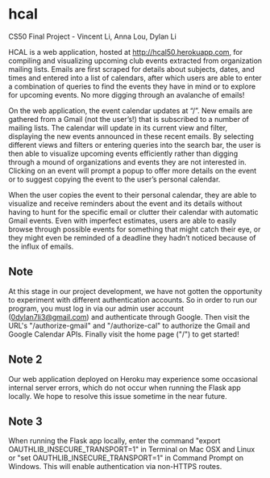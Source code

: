 # hcal #
CS50 Final Project - Vincent Li, Anna Lou, Dylan Li

HCAL is a web application, hosted at http://hcal50.herokuapp.com, for compiling and visualizing upcoming club events extracted from organization mailing lists. Emails are first scraped for details about subjects, dates, and times and entered into a list of calendars, after which users are able to enter a combination of queries to find the events they have in mind or to explore for upcoming events. No more digging through an avalanche of emails!  

On the web application, the event calendar updates at “/”. New emails are gathered from a Gmail (not the user’s!) that is subscribed to a number of mailing lists. The calendar will update in its current view and filter, displaying the new events announced in these recent emails. By selecting different views and filters or entering queries into the search bar, the user is then able to visualize upcoming events efficiently rather than digging through a mound of organizations and events they are not interested in. Clicking on an event will prompt a popup to offer more details on the event or to suggest copying the event to the user’s personal calendar.  

When the user copies the event to their personal calendar, they are able to visualize and receive reminders about the event and its details without having to hunt for the specific email or clutter their calendar with automatic Gmail events. Even with imperfect estimates, users are able to easily browse through possible events for something that might catch their eye, or they might even be reminded of a deadline they hadn’t noticed because of the influx of emails.  


## Note ##
At this stage in our project development, we have not gotten the opportunity to experiment with different authentication accounts. So in order to run our program, you must log in via our admin user account (0dylan7li3@gmail.com) and authenticate through Google. Then visit the URL's "/authorize-gmail" and "/authorize-cal" to authorize the Gmail and Google Calendar APIs. Finally visit the home page ("/") to get started!  
  
## Note 2 ##
Our web application deployed on Heroku may experience some occasional internal server errors, which do not occur when running the Flask app locally. We hope to resolve this issue sometime in the near future.

## Note 3 ##
When running the Flask app locally, enter the command "export OAUTHLIB_INSECURE_TRANSPORT=1" in Terminal on Mac OSX and Linux or "set OAUTHLIB_INSECURE_TRANSPORT=1" in Command Prompt on Windows. This will enable authentication via non-HTTPS routes.
